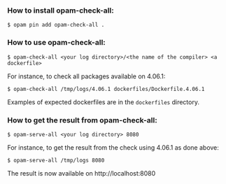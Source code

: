 ### How to install opam-check-all:

```
$ opam pin add opam-check-all .
```

### How to use opam-check-all:
```
$ opam-check-all <your log directory>/<the name of the compiler> <a dockerfile>
```
For instance, to check all packages available on 4.06.1:
```
$ opam-check-all /tmp/logs/4.06.1 dockerfiles/Dockerfile.4.06.1
```
Examples of expected dockerfiles are in the ```dockerfiles``` directory.

### How to get the result from opam-check-all:

```
$ opam-serve-all <your log directory> 8080
```
For instance, to get the result from the check using 4.06.1 as done above:
```
$ opam-serve-all /tmp/logs 8080
```
The result is now available on http://localhost:8080
